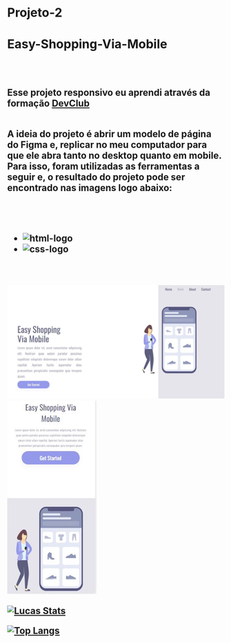 # Projeto-2
<h1>Easy-Shopping-Via-Mobile</h1>
<br>
<br>
<h2>Esse projeto responsivo eu aprendi através da formação <a href = "https://rodolfomori.com.br/devclub" target = "_blank">DevClub</a>
  <br>
  <br>
<p> A ideia do projeto é abrir um modelo de página do Figma e, replicar no meu computador para que ele abra tanto no desktop quanto em mobile. Para isso, foram utilizadas as ferramentas a seguir e, o resultado do projeto pode ser encontrado nas imagens logo abaixo:</p>
<br>
<br>

-  <img src = "https://img.shields.io/badge/HTML5-E34F26?style=for-the-badge&logo=html5&logoColor=white" alt = "html-logo">
 - <img src = "https://img.shields.io/badge/CSS3-1572B6?style=for-the-badge&logo=css3&logoColor=white" alt = "css-logo">
<br>
<br>
<img src = "https://github.com/lucasoliveiraDEV22/Projeto-2/blob/master/assets/shopping-desktop.JPG" alt = "desktop-logo">
<img src = "https://github.com/lucasoliveiraDEV22/Projeto-2/blob/master/assets/Shopping-mobile.JPG?raw=true" alt = "mobile-logo">
  <br>
  
  [![Lucas Stats](https://github-readme-stats.vercel.app/api?username=lucasoliveiraDEV22)](https://github.com/anuraghazra/github-readme-stats)

  
  [![Top Langs](https://github-readme-stats.vercel.app/api/top-langs/?username=lucasoliveiraDEV22)](https://github.com/anuraghazra/github-readme-stats)

